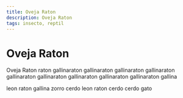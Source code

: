 ```yaml
---
title: Oveja Raton
description: Oveja Raton
tags: insecto, reptil
---
```


# Oveja Raton

Oveja Raton raton gallinaraton gallinaraton gallinaraton gallinaraton gallinaraton gallinaraton gallinaraton gallinaraton gallinaraton gallina

leon raton gallina zorro cerdo leon raton cerdo cerdo gato